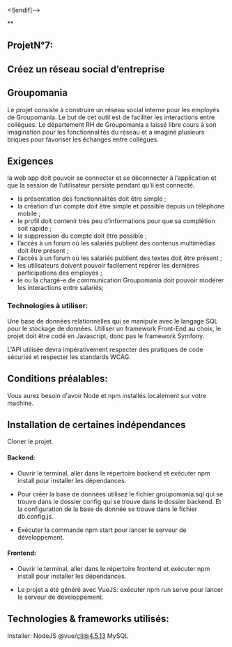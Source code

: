 ﻿<![endif]-->

**

## ProjetN°7: 
## Créez un réseau social d’entreprise

## Groupomania


Le projet consiste à construire un réseau social interne pour les employés de Groupomania. Le but de cet outil est de faciliter les interactions entre collègues. Le département RH de Groupomania a laissé libre cours à son imagination pour les fonctionnalités du réseau et a imaginé plusieurs briques pour favoriser les échanges entre collègues.

## Exigences
la web app doit pouvoir se connecter et se déconnecter à l’application et que la session de l’utilisateur persiste pendant qu’il est connecté.
* la présentation des fonctionnalités doit être simple ;
* la création d’un compte doit être simple et possible depuis un téléphone mobile ;
*  le profil doit contenir très peu d’informations pour que sa complétion soit rapide ;
* la suppression du compte doit être possible ;
* l’accès à un forum où les salariés publient des contenus multimédias doit être présent ;
* l’accès à un forum où les salariés publient des textes doit être présent ;
*  les utilisateurs doivent pouvoir facilement repérer les dernières participations des employés ;
* le ou la chargé-e de communication Groupomania doit pouvoir modérer les interactions entre salariés;


### Technologies à utiliser:

Une base de données relationnelles qui se manipule avec le langage SQL pour le stockage de données.
Utiliser un framework Front-End au choix, le projet doit être codé en Javascript, donc pas le framework Symfony.

L'API utilisée devra impérativement respecter des pratiques de code sécurisé et respecter les standards WCAG.

## Conditions préalables:

Vous aurez besoin d'avoir Node et npm installés localement sur votre machine.

##  Installation de certaines indépendances
Cloner le projet.
#### Backend:
- Ouvrir le terminal, aller dans le répertoire backend et exécuter npm install pour installer les dépendances.

- Pour créer la base de données utilisez le fichier groupomania.sql  qui se trouve dans le dossier config qui se trouve dans le dossier backend. Et la configuration de la base de donnée se trouve dans le fichier db.config.js.
- Exécuter la commande npm start pour lancer le serveur de développement.

#### Frontend:
- Ouvrir le terminal, aller dans le répertoire frontend et exécuter npm install pour installer les dépendances.

- Le projet a été généré avec VueJS: exécuter npm run serve pour lancer le serveur de développement.


## Technologies & frameworks utilisés:

Installer:
NodeJS
@vue/cli@4.5.13
MySQL






